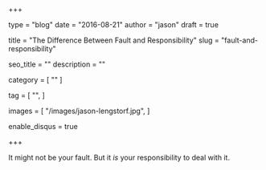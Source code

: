+++

type = "blog"
date = "2016-08-21"
author = "jason"
draft = true

title = "The Difference Between Fault and Responsibility"
slug = "fault-and-responsibility"

seo_title = ""
description = ""

category = [
    ""
]

tag = [
    "",
]

images = [
    "/images/jason-lengstorf.jpg",
]

enable_disqus = true

+++

It might not be your fault. But it _is_ your responsibility to deal with it.
